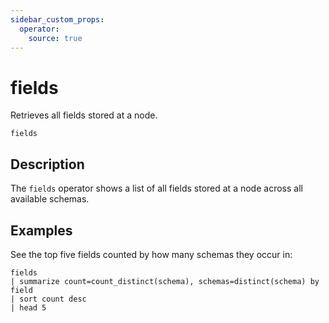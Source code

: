 ```yaml
---
sidebar_custom_props:
  operator:
    source: true
---
```


# fields

Retrieves all fields stored at a node.

```tql
fields
```

## Description

The `fields` operator shows a list of all fields stored at a node across all
available schemas.

## Examples

See the top five fields counted by how many schemas they occur in:

```
fields
| summarize count=count_distinct(schema), schemas=distinct(schema) by field
| sort count desc
| head 5
```
